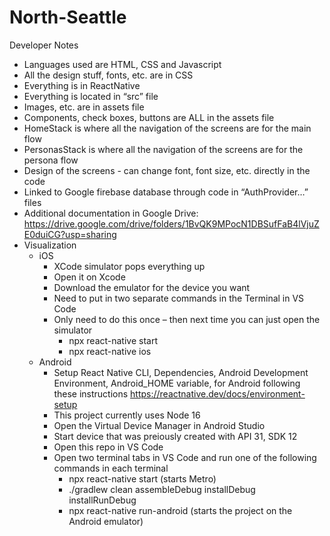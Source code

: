# North-Seattle

Developer Notes

- Languages used are HTML, CSS and Javascript
- All the design stuff, fonts, etc. are in CSS
- Everything is in ReactNative
- Everything is located in “src” file
- Images, etc. are in assets file
- Components, check boxes, buttons are ALL in the assets file
- HomeStack is where all the navigation of the screens are for the main flow
- PersonasStack is where all the navigation of the screens are for the persona flow
- Design of the screens - can change font, font size, etc. directly in the code
- Linked to Google firebase database through code in “AuthProvider…” files
- Additional documentation in Google Drive: https://drive.google.com/drive/folders/1BvQK9MPocN1DBSufFaB4lVjuZE0duiCG?usp=sharing
- Visualization
  - iOS
    - XCode simulator pops everything up
    - Open it on Xcode
    - Download the emulator for the device you want
    - Need to put in two separate commands in the Terminal in VS Code
    - Only need to do this once – then next time you can just open the simulator
      - npx react-native start
      - npx react-native ios
  - Android
    - Setup React Native CLI, Dependencies, Android Development Environment, Android_HOME variable, for Android following these instructions https://reactnative.dev/docs/environment-setup
    - This project currently uses Node 16
    - Open the Virtual Device Manager in Android Studio
    - Start device that was preiously created with API 31, SDK 12
    - Open this repo in VS Code
    - Open two terminal tabs in VS Code and run one of the following commands in each terminal
      - npx react-native start (starts Metro)
      - ./gradlew clean assembleDebug installDebug installRunDebug
      - npx react-native run-android (starts the project on the Android emulator)

